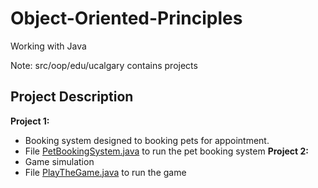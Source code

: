 # Object-Oriented-Principles
Working with Java

Note:
src/oop/edu/ucalgary contains projects 

## Project Description
**Project 1:** 
- Booking system designed to booking pets for appointment.
- File [PetBookingSystem.java](./src/oop/edu/ucalgary/project1/PetBookingSystem.java) to run the pet booking system
**Project 2:**
- Game simulation
- File [PlayTheGame.java](./src/oop/edu/ucalgary/project2/PlayTheGame.java) to run the game
